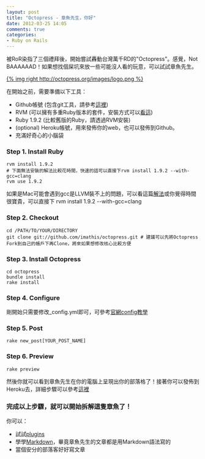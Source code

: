 ```yaml
---
layout: post
title: "Octopress - 章魚先生，你好"
date: 2012-03-25 14:05
comments: true
categories:
- Ruby on Rails
---
```


被RoR染指了三個禮拜後，開始嘗試轟動台灣萬千RD的"Octopress"。感覺，Not BAAAAAAD！如果想找個屎坑來放一些可能沒人看的玩意，可以試試章魚先生。

[{% img right http://octopress.org/images/logo.png %}](http://octopress.org)

在開始之前，需要準備以下工具：

* Github帳號 (包含git工具，請參考[這裡](http://help.github.com/mac-set-up-git/))
* RVM (可以擁有多重Ruby版本的套件，安裝方式可以[看這](http://octopress.org/docs/setup/rvm/))
* Ruby 1.9.2 (比較舊版的Ruby，請透過RVM安裝)
* (optional) Heroku帳號，用來發佈你的web，也可以發佈到Github。
* 充滿好奇心的小腦袋

### Step 1. Install Ruby
    rvm install 1.9.2
    # 下面無法安裝的解法比較花時間，快速的話可以直接下rvm install 1.9.2 --with-gcc=clang
    rvm use 1.9.2
如果是Mac可能會遇到gcc是LLVM裝不上的問題，可以看這篇[解法](http://blog.yorkxin.org/2012/03/09/ruby-192-with-xcode-43/)或你覺得時間很寶貴，可以直接下
    rvm install 1.9.2 --with-gcc=clang

### Step 2. Checkout
    cd /PATH/TO/YOUR/DIRECTORY
    git clone git://github.com/imathis/octopress.git # 建議可以先將Octopress Fork到自己的帳戶下再Clone，將來如果想修改核心比較方便

### Step 3. Install Octopress
    cd octopress
    bundle install
    rake install

### Step 4. Configure
剛開始只需要修改_config.yml即可，可參考[官網config教學](http://octopress.org/docs/configuring/)

### Step 5. Post
    rake new_post[YOUR_POST_NAME]

### Step 6. Preview
    rake preview

然後你就可以看到章魚先生在你的電腦上呈現出你的部落格了！接著你可以發佈到Heroku去，詳細步驟可以參考[這裡](http://blog.eddie.com.tw/2011/10/11/how-to-install-octopress-on-heroku/)

### 完成以上步驟，就可以開始拆解這隻章魚了！
你可以：

* 試試[plugins](http://octopress.org/docs/blogging/plugins/)
* 學學[Markdown](http://daringfireball.net/projects/markdown/syntax)，畢竟章魚先生的文章都是用Markdown語法寫的
* 當個安分的部落客好好寫文章

